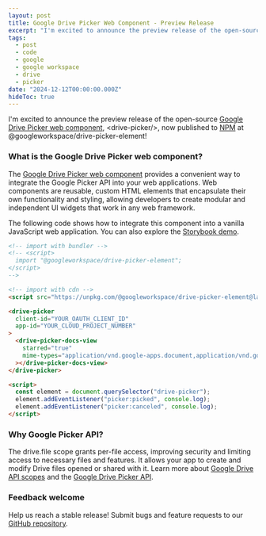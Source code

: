 ```yaml
---
layout: post
title: Google Drive Picker Web Component - Preview Release
excerpt: "I'm excited to announce the preview release of the open-source Google Drive Picker web component, <drive-picker/>, now published to NPM at @googleworkspace/drive-picker-element!"
tags:
  - post
  - code
  - google
  - google workspace
  - drive
  - picker
date: "2024-12-12T00:00:00.000Z"
hideToc: true
---
```


I'm excited to announce the preview release of the open-source [Google Drive Picker web component](https://github.com/googleworkspace/drive-picker-element), \<drive-picker/\>, now published to [NPM](https://www.npmjs.com/package/@googleworkspace/drive-picker-element) at @googleworkspace/drive-picker-element\!

### What is the Google Drive Picker web component?

The [Google Drive Picker web component](https://github.com/googleworkspace/drive-picker-element) provides a convenient way to integrate the Google Picker API into your web applications. Web components are reusable, custom HTML elements that encapsulate their own functionality and styling, allowing developers to create modular and independent UI widgets that work in any web framework.

The following code shows how to integrate this component into a vanilla JavaScript web application. You can also explore the [Storybook demo](https://googleworkspace.github.io/drive-picker-element/iframe.html?id=stories-drive-picker--docs&viewMode=docs).

```html
<!-- import with bundler -->
<!-- <script>
  import "@googleworkspace/drive-picker-element";
</script>
-->

<!-- import with cdn -->
<script src="https://unpkg.com/@googleworkspace/drive-picker-element@latest/dist/index.iife.min.js"></script>

<drive-picker
  client-id="YOUR_OAUTH_CLIENT_ID"
  app-id="YOUR_CLOUD_PROJECT_NUMBER"
>
  <drive-picker-docs-view
    starred="true"
    mime-types="application/vnd.google-apps.document,application/vnd.google-apps.spreadsheet"
  ></drive-picker-docs-view>
</drive-picker>

<script>
  const element = document.querySelector("drive-picker");
  element.addEventListener("picker:picked", console.log);
  element.addEventListener("picker:canceled", console.log);
</script>
```

### Why Google Picker API?

The drive.file scope grants per-file access, improving security and limiting access to necessary files and features. It allows your app to create and modify Drive files opened or shared with it. Learn more about [Google Drive API scopes](https://developers.google.com/drive/api/guides/api-specific-auth#drive-scopes) and the [Google Drive Picker API](https://developers.google.com/drive/picker/guides/overview).

### Feedback welcome

Help us reach a stable release! Submit bugs and feature requests to our [GitHub repository](https://github.com/googleworkspace/drive-picker-element).
